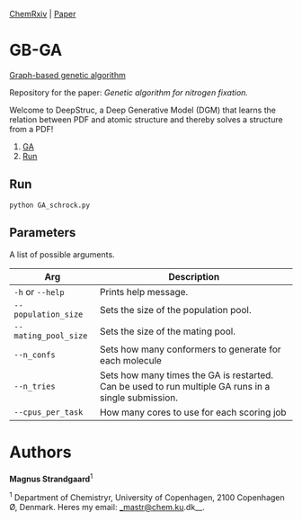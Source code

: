 [ChemRxiv](linkb)  |  [Paper](linke)


# GB-GA
[Graph-based genetic algorithm](http://dx.doi.org/10.1039/C8SC05372C)
 
Repository for the paper: *Genetic algorithm for nitrogen fixation.*

Welcome to DeepStruc, a Deep Generative Model (DGM) that learns the relation between PDF and atomic structure and 
thereby solves a structure from a PDF!

1. [GA](#ga)
2. [Run](#run)


## Run

```
python GA_schrock.py
```

## Parameters
A list of possible arguments.
 
| Arg                  | Description                                                                                          |  
|----------------------|------------------------------------------------------------------------------------------------------|  
| `-h` or `--help`     | Prints help message.                                                                                 |
| `--population_size`  | Sets the size of the population pool.                                                                |
| `--mating_pool_size` | Sets the size of the mating pool.                                                                    |
| `--n_confs`          | Sets how many conformers to generate for each molecule                                               |
| `--n_tries`          | Sets how many times the GA is restarted. Can be used to run multiple GA runs in a single submission. |
| `--cpus_per_task`    | How many cores to use for each scoring job                                                           |

# Authors
__Magnus Strandgaard__<sup>1</sup>
 
<sup>1</sup> Department of Chemistryr, University of Copenhagen, 2100 Copenhagen Ø, Denmark.
Heres my email: _mastr@chem.ku.dk__.



